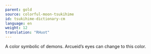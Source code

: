 ```yaml
---
parent: gold
source: colorful-moon-tsukihime
id: tsukihime-dictionary-cm
language: en
weight: 12
translation: "RHuot"
---
```


A color symbolic of demons. Arcueid’s eyes can change to this color.
